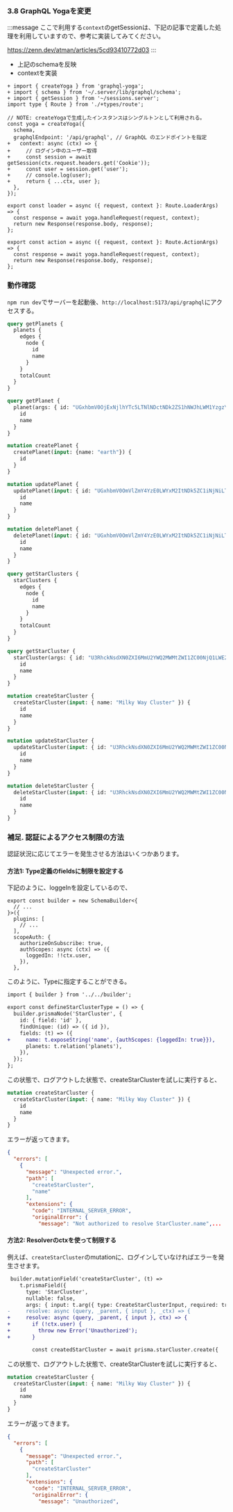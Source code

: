 ### 3.8 GraphQL Yogaを変更

:::message
ここで利用する`context`のgetSessionは、下記の記事で定義した処理を利用していますので、参考に実装してみてください。

<https://zenn.dev/atman/articles/5cd93410772d03>
:::

- 上記のschemaを反映
- contextを実装

```ts: app/routes/api.graphql/route.ts
+ import { createYoga } from 'graphql-yoga';
+ import { schema } from '~/.server/lib/graphql/schema';
+ import { getSession } from '~/sessions.server';
import type { Route } from './+types/route';

// NOTE: createYogaで生成したインスタンスはシングルトンとして利用される。
const yoga = createYoga({
  schema,
  graphqlEndpoint: '/api/graphql', // GraphQL のエンドポイントを指定
+   context: async (ctx) => {
+     // ログイン中のユーザー取得
+     const session = await getSession(ctx.request.headers.get('Cookie'));
+     const user = session.get('user');
+     // console.log(user);
+     return { ...ctx, user };
  },
});

export const loader = async ({ request, context }: Route.LoaderArgs) => {
  const response = await yoga.handleRequest(request, context);
  return new Response(response.body, response);
};

export const action = async ({ request, context }: Route.ActionArgs) => {
  const response = await yoga.handleRequest(request, context);
  return new Response(response.body, response);
};

```

### 動作確認

`npm run dev`でサーバーを起動後、`http://localhost:5173/api/graphql`にアクセスする。

```graphql
query getPlanets {
  planets {
    edges {
      node {
        id
        name
      }
    }
    totalCount
  }
}

query getPlanet {
  planet(args: { id: "UGxhbmV0OjExNjlhYTc5LTNlNDctNDk2ZS1hNWJhLWM1YzgzY2U5OThmMg==" }) {
    id
    name
  }
}

mutation createPlanet {
  createPlanet(input: {name: "earth"}) {
    id
  }
}

mutation updatePlanet {
  updatePlanet(input: { id: "UGxhbmV0OmVlZmY4YzE0LWYxM2ItNDk5ZC1iNjNiLTM5ZGFjOTRmY2RhNw==", name: "New Earth" }) {
    id
    name
  }
}

mutation deletePlanet {
  deletePlanet(input: { id: "UGxhbmV0OmVlZmY4YzE0LWYxM2ItNDk5ZC1iNjNiLTM5ZGFjOTRmY2RhNw==" }) {
    id
    name
  }
}
```

```graphql
query getStarClusters {
  starClusters {
    edges {
      node {
        id
        name
      }
    }
    totalCount
  }
}

query getStarCluster {
  starCluster(args: { id: "U3RhckNsdXN0ZXI6MmU2YWQ2MWMtZWI1ZC00NjQ1LWE2YjAtN2QyM2ZjNThmMjFk" }) {
    id
    name
  }
}

mutation createStarCluster {
  createStarCluster(input: { name: "Milky Way Cluster" }) {
    id
    name
  }
}

mutation updateStarCluster {
  updateStarCluster(input: { id: "U3RhckNsdXN0ZXI6MmU2YWQ2MWMtZWI1ZC00NjQ1LWE2YjAtN2QyM2ZjNThmMjFk", name: "Andromeda Cluster" }) {
    id
    name
  }
}

mutation deleteStarCluster {
  deleteStarCluster(input: { id: "U3RhckNsdXN0ZXI6MmU2YWQ2MWMtZWI1ZC00NjQ1LWE2YjAtN2QyM2ZjNThmMjFk" }) {
    id
    name
  }
}

```

### 補足. 認証によるアクセス制限の方法

認証状況に応じてエラーを発生させる方法はいくつかあります。

#### 方法1: Type定義のfieldsに制限を設定する

下記のように、loggeInを設定しているので、

```ts: app/.server/lib/graphql/builder.ts
export const builder = new SchemaBuilder<{
  // ...
}>({
  plugins: [
    // ...
  ],
  scopeAuth: {
    authorizeOnSubscribe: true,
    authScopes: async (ctx) => ({
      loggedIn: !!ctx.user,
    }),
  },
```

このように、Typeに指定することができる。

```diff ts: app/.server/lib/graphql/modules/star-cluster/star-cluster.type.ts
import { builder } from '../../builder';

export const defineStarClusterType = () => {
  builder.prismaNode('StarCluster', {
    id: { field: 'id' },
    findUnique: (id) => ({ id }),
    fields: (t) => ({
+     name: t.exposeString('name', {authScopes: {loggedIn: true}}),
      planets: t.relation('planets'),
    }),
  });
};

```

この状態で、ログアウトした状態で、createStarClusterを試しに実行すると、

```graphql
mutation createStarCluster {
  createStarCluster(input: { name: "Milky Way Cluster" }) {
    id
    name
  }
}
```

エラーが返ってきます。

```json
{
  "errors": [
    {
      "message": "Unexpected error.",
      "path": [
        "createStarCluster",
        "name"
      ],
      "extensions": {
        "code": "INTERNAL_SERVER_ERROR",
        "originalError": {
          "message": "Not authorized to resolve StarCluster.name",...
```

#### 方法2: Resolverのctxを使って制限する

例えば、`createStarCluster`のmutationに、ログインしていなければエラーを発生させます。

```diff ts: app/.server/lib/graphql/modules/star-cluster/star-cluster.resolver.ts
 builder.mutationField('createStarCluster', (t) =>
    t.prismaField({
      type: 'StarCluster',
      nullable: false,
      args: { input: t.arg({ type: CreateStarClusterInput, required: true }) },
-     resolve: async (query, _parent, { input }, _ctx) => {
+     resolve: async (query, _parent, { input }, ctx) => {
+       if (!ctx.user) {
+         throw new Error('Unauthorized');
+       }

        const createdStarCluster = await prisma.starCluster.create({
```

この状態で、ログアウトした状態で、createStarClusterを試しに実行すると、

```graphql
mutation createStarCluster {
  createStarCluster(input: { name: "Milky Way Cluster" }) {
    id
    name
  }
}
```

エラーが返ってきます。

```json
{
  "errors": [
    {
      "message": "Unexpected error.",
      "path": [
        "createStarCluster"
      ],
      "extensions": {
        "code": "INTERNAL_SERVER_ERROR",
        "originalError": {
          "message": "Unauthorized",
```
